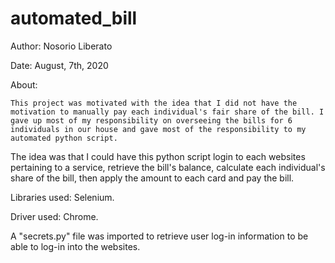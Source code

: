 # automated_bill

Author: Nosorio Liberato

Date: August, 7th, 2020

About:

	This project was motivated with the idea that I did not have the motivation to manually pay each individual's fair share of the bill. I gave up most of my responsibility on overseeing the bills for 6 individuals in our house and gave most of the responsibility to my automated python script.
The idea was that I could have this python script login to each websites pertaining to a service, retrieve the bill's balance, calculate each individual's share of the bill,
then apply the amount to each card and pay the bill.

Libraries used: Selenium.

Driver used: Chrome.

A "secrets.py" file was imported to retrieve user log-in information to be able to log-in into the websites. 

